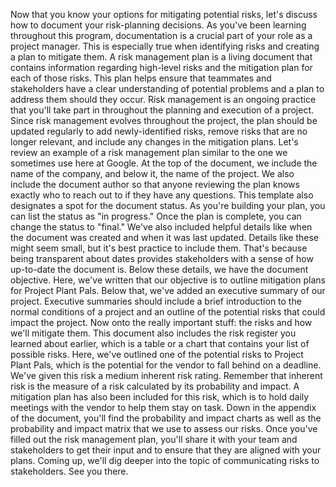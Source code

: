 
Now that you know your options for mitigating potential risks, let's discuss how to document your risk-planning decisions. As you've been learning throughout this program, documentation is a crucial part of your role as a project manager. This is especially true when identifying risks and creating a plan to mitigate them. A risk management plan is a living document that contains information regarding high-level risks and the mitigation plan for each of those risks. This plan helps ensure that teammates and stakeholders have a clear understanding of potential problems and a plan to address them should they occur. Risk management is an ongoing practice that you'll take part in throughout the planning and execution of a project. Since risk management evolves throughout the project, the plan should be updated regularly to add newly-identified risks, remove risks that are no longer relevant, and include any changes in the mitigation plans. Let's review an example of a risk management plan similar to the one we sometimes use here at Google. At the top of the document, we include the name of the company, and below it, the name of the project. We also include the document author so that anyone reviewing the plan knows exactly who to reach out to if they have any questions. This template also designates a spot for the document status. As you're building your plan, you can list the status as "in progress." Once the plan is complete, you can change the status to "final." We've also included helpful details like when the document was created and when it was last updated. Details like these might seem small, but it's best practice to include them. That's because being transparent about dates provides stakeholders with a sense of how up-to-date the document is. Below these details, we have the document objective. Here, we've written that our objective is to outline mitigation plans for Project Plant Pals. Below that, we've added an executive summary of our project. Executive summaries should include a brief introduction to the normal conditions of a project and an outline of the potential risks that could impact the project. Now onto the really important stuff: the risks and how we'll mitigate them. This document also includes the risk register you learned about earlier, which is a table or a chart that contains your list of possible risks. Here, we've outlined one of the potential risks to Project Plant Pals, which is the potential for the vendor to fall behind on a deadline. We've given this risk a medium inherent risk rating. Remember that inherent risk is the measure of a risk calculated by its probability and impact. A mitigation plan has also been included for this risk, which is to hold daily meetings with the vendor to help them stay on task. Down in the appendix of the document, you'll find the probability and impact charts as well as the probability and impact matrix that we use to assess our risks. Once you've filled out the risk management plan, you'll share it with your team and stakeholders to get their input and to ensure that they are aligned with your plans. Coming up, we'll dig deeper into the topic of communicating risks to stakeholders. See you there.